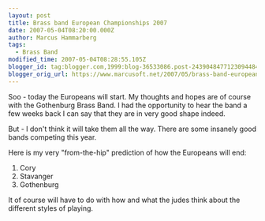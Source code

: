 ```yaml
---
layout: post
title: Brass band European Championships 2007
date: 2007-05-04T08:20:00.000Z
author: Marcus Hammarberg
tags:
  - Brass Band
modified_time: 2007-05-04T08:28:55.105Z
blogger_id: tag:blogger.com,1999:blog-36533086.post-2439048477123094484
blogger_orig_url: https://www.marcusoft.net/2007/05/brass-band-european-championships-2007.html
---
```


Soo -
today the Europeans will start. My thoughts and hopes are of course with
the Gothenburg Brass Band. I had the
opportunity to hear the band a
few weeks back I can say that they are in very good shape indeed.

But - I don't think it will take them all the way. There are some
insanely good bands competing this year.

Here is my very "from-the-hip" prediction of how the Europeans will
end:

1. Cory
2. Stavanger
3. Gothenburg

It of course will have to do with how and what the judes think about the
different styles of playing.
